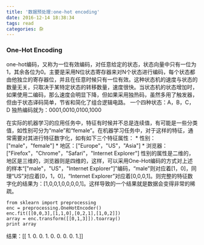 ```yaml
--- 
title: '数据预处理:one-hot encoding'
date: 2016-12-14 18:38:34
tags: read
categories: 杂
---
```


### One-Hot Encoding
one-hot编码，又称为一位有效编码，对任意给定的状态，状态向量中只有一位为1，其余各位为0。主要是采用N位状态寄存器来对N个状态进行编码，每个状态都由他独立的寄存器位，并且在任意时候只有一位有效。这种状态机的速度与状态的数量无关，只取决于某特定状态的转移数量，速度很快。当状态机的状态增加时，如果使用二编码，那么速度会明显下降，但如果采用独热码，虽然多用了触发器，但由于状态译码简单，节省和简化了组合逻辑电路。
一个四种状态：A，B，C，D
独热编码就为：0001,0010,0100,1000

在实际的机器学习的应用任务中，特征有时候并不总是连续值，有可能是一些分类值，如性别可分为“male”和“female”。在机器学习任务中，对于这样的特征，通常需要对其进行特征数字化，如有如下三个特征属性：
	*  性别：["male"，"female"]
 	*  地区：["Europe"，"US"，"Asia"]
	*  浏览器：["Firefox"，"Chrome"，"Safari"，"Internet Explorer"]
性别的属性是二维的，地区是三维的，浏览器则是四维的，这样，可以采用One-Hot编码的方式对上述的样本“["male"，"US"，"Internet Explorer"]”编码，“male”则对应着[1，0]，同理“US”对应着[0，1，0]，“Internet Explorer”对应着[0,0,0,1]。则完整的特征数字化的结果为：[1,0,0,1,0,0,0,0,1]。这样导致的一个结果就是数据会变得非常的稀疏。

	
	from sklearn import preprocessing
	enc = preprocessing.OneHotEncoder()
	enc.fit([[0,0,3],[1,1,0],[0,2,1],[1,0,2]])
	array = enc.transform([[0,1,3]]).toarray()
	print array 
	
结果：[[ 1.  0.  0.  1.  0.  0.  0.  0.  1.]]
